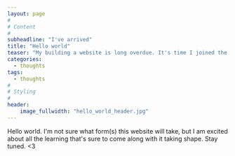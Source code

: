 ```yaml
---
layout: page
#
# Content
#
subheadline: "I've arrived"
title: "Hello world"
teaser: "My building a website is long overdue. It's time I joined the modern age..."
categories: 
  - thoughts
tags:
  - thoughts
#
# Styling
#
header:
    image_fullwidth: "hello_world_header.jpg"
---
```


 
 Hello world. I'm not sure what form(s) this website will take, but I am excited about all the learning that's sure to come along with it taking shape. Stay tuned. <3
